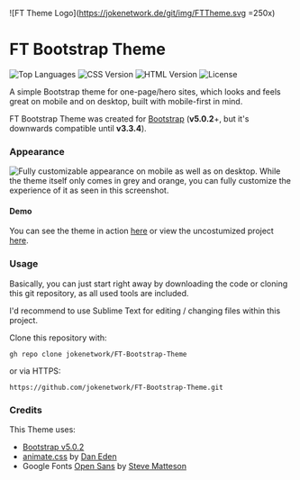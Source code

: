 ![FT Theme Logo](https://jokenetwork.de/git/img/FTTheme.svg =250x)
# FT Bootstrap Theme
![Top Languages](https://img.shields.io/github/languages/top/jokenetwork/FT-Bootstrap-Theme?style=flat-square)
![CSS Version](https://img.shields.io/badge/CSS-v3-blue?style=flat-square)
![HTML Version](https://img.shields.io/badge/HTML-v5-red?style=flat-square)
![License](https://img.shields.io/github/license/jokenetwork/FT-Bootstrap-Theme?style=flat-square)

A simple Bootstrap theme for one-page/hero sites, which looks and feels great on mobile and on desktop, built with mobile-first in mind.

FT Bootstrap Theme was created for [Bootstrap](https://getbootstrap.com) (**v5.0.2**+, but it's downwards compatible until **v3.3.4**).

### Appearance
![Fully customizable appearance on mobile as well as on desktop.](https://jokenetwork.de/git/img/screenshot.png)
While the theme itself only comes in grey and orange, you can fully customize the experience of it as seen in this screenshot. 

#### Demo
You can see the theme in action [here](https://brembeck.me) or view the uncostumized project [here](https://home-5003623867.app-ionos.space).

### Usage
Basically, you can just start right away by downloading the code or cloning this git repository, as all used tools are included. 

I'd recommend to use Sublime Text for editing / changing files within this project.

Clone this repository with:

    gh repo clone jokenetwork/FT-Bootstrap-Theme

or via HTTPS:

    https://github.com/jokenetwork/FT-Bootstrap-Theme.git

### Credits

This Theme uses:

 - [Bootstrap v5.0.2](https://getboostrap.com)
 -  [animate.css](http://animate.style) by [Dan Eden](https://daneden.me)
 - Google Fonts [Open Sans](https://fonts.google.com/specimen/Open+Sans) by [Steve Matteson](https://fonts.google.com/specimen/Open+Sans?query=Steve%20Matteson)
